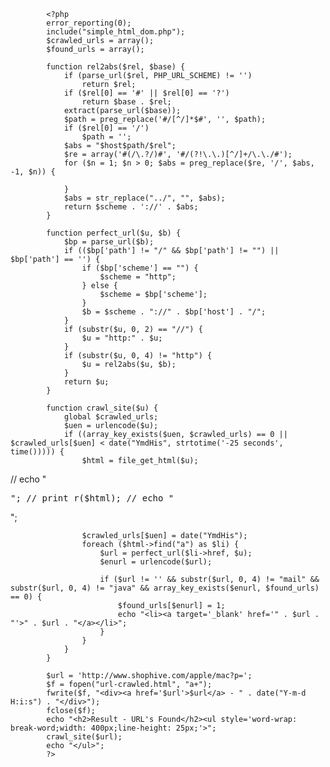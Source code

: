             <?php
            error_reporting(0);
            include("simple_html_dom.php");
            $crawled_urls = array();
            $found_urls = array();

            function rel2abs($rel, $base) {
                if (parse_url($rel, PHP_URL_SCHEME) != '')
                    return $rel;
                if ($rel[0] == '#' || $rel[0] == '?')
                    return $base . $rel;
                extract(parse_url($base));
                $path = preg_replace('#/[^/]*$#', '', $path);
                if ($rel[0] == '/')
                    $path = '';
                $abs = "$host$path/$rel";
                $re = array('#(/\.?/)#', '#/(?!\.\.)[^/]+/\.\./#');
                for ($n = 1; $n > 0; $abs = preg_replace($re, '/', $abs, -1, $n)) {
                    
                }
                $abs = str_replace("../", "", $abs);
                return $scheme . '://' . $abs;
            }

            function perfect_url($u, $b) {
                $bp = parse_url($b);
                if (($bp['path'] != "/" && $bp['path'] != "") || $bp['path'] == '') {
                    if ($bp['scheme'] == "") {
                        $scheme = "http";
                    } else {
                        $scheme = $bp['scheme'];
                    }
                    $b = $scheme . "://" . $bp['host'] . "/";
                }
                if (substr($u, 0, 2) == "//") {
                    $u = "http:" . $u;
                }
                if (substr($u, 0, 4) != "http") {
                    $u = rel2abs($u, $b);
                }
                return $u;
            }

            function crawl_site($u) {
                global $crawled_urls;
                $uen = urlencode($u);
                if ((array_key_exists($uen, $crawled_urls) == 0 || $crawled_urls[$uen] < date("YmdHis", strtotime('-25 seconds', time())))) {
                    $html = file_get_html($u);
//                    echo "<pre>";
//                    print_r($html);
//                    echo "</pre>";

                    $crawled_urls[$uen] = date("YmdHis");
                    foreach ($html->find("a") as $li) {
                        $url = perfect_url($li->href, $u);
                        $enurl = urlencode($url);

                        if ($url != '' && substr($url, 0, 4) != "mail" && substr($url, 0, 4) != "java" && array_key_exists($enurl, $found_urls) == 0) {
                            $found_urls[$enurl] = 1;
                            echo "<li><a target='_blank' href='" . $url . "'>" . $url . "</a></li>";
                        }
                    }
                }
            }

            $url = 'http://www.shophive.com/apple/mac?p=';
            $f = fopen("url-crawled.html", "a+");
            fwrite($f, "<div><a href='$url'>$url</a> - " . date("Y-m-d H:i:s") . "</div>");
            fclose($f);
            echo "<h2>Result - URL's Found</h2><ul style='word-wrap: break-word;width: 400px;line-height: 25px;'>";
            crawl_site($url);
            echo "</ul>";
            ?>
